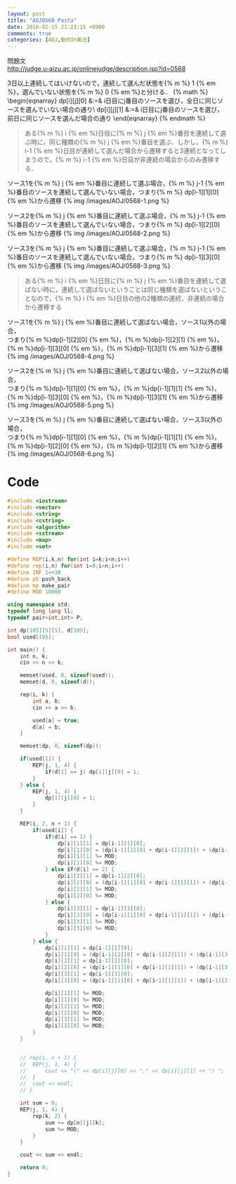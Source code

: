 ```yaml
---
layout: post
title: "AOJ0568 Pasta"
date: 2016-02-15 21:23:15 +0900
comments: true
categories: [AOJ,動的計画法]
---
```


問題文  
http://judge.u-aizu.ac.jp/onlinejudge/description.jsp?id=0568

<!-- more -->

3日以上連続してはいけないので，連続して選んだ状態を{% m %} 1 {% em %}，選んでいない状態を{% m %} 0 {% em %}と分ける．
{% math %}
\begin{eqnarray}
	dp[i][j][0] &:=& i日目にj番目のソースを選び，全日に同じソースを選んでいない場合の通り\\
	dp[i][j][1] &:=& i日目にj番目のソースを選び，前日に同じソースを選んだ場合の通り
\end{eqnarray}
{% endmath %}

> ある{% m %} i {% em %}日目に{% m %} j {% em %}番目を連続して選ぶ時に，同じ種類の{% m %} j {% em %}番目を選ぶ．しかし，{% m %} i-1 {% em %}日目が連続して選んだ場合から遷移すると3連続となってしまうので，{% m %} i-1 {% em %}日目が非連続の場合からのみ遷移する．

ソース1を{% m %} j {% em %}番目に連続して選ぶ場合，{% m %} j-1 {% em %}番目のソースを連続して選んでいない場合，つまり{% m %} dp[i-1][1][0] {% em %}から遷移
{% img /images/AOJ/0568-1.png %}  

ソース2を{% m %} j {% em %}番目に連続して選ぶ場合，{% m %} j-1 {% em %}番目のソースを連続して選んでいない場合，つまり{% m %} dp[i-1][2][0] {% em %}から遷移
{% img /images/AOJ/0568-2.png %}  

ソース3を{% m %} j {% em %}番目に連続して選ぶ場合，{% m %} j-1 {% em %}番目のソースを連続して選んでいない場合，つまり{% m %} dp[i-1][3][0] {% em %}から遷移
{% img /images/AOJ/0568-3.png %}  


> ある{% m %} i {% em %}日目に{% m %} j {% em %}番目を連続して選ばない時に，連続して選ばないということは同じ種類を選ばないということなので，{% m %} i {% em %}日目の他の2種類の連続，非連続の場合から遷移する

ソース1を{% m %} j {% em %}番目に連続して選ばない場合，ソース1以外の場合，  
つまり{% m %}dp\[i-1\]\[2\]\[0\] {% em %}，{% m %}dp\[i-1\]\[2\]\[1\] {% em %}，{% m %}dp\[i-1\]\[3\]\[0\] {% em %}，{% m %}dp\[i-1\]\[3\]\[1\] {% em %}から遷移  
{% img /images/AOJ/0568-4.png %}

ソース2を{% m %} j {% em %}番目に連続して選ばない場合，ソース2以外の場合，  
つまり{% m %}dp\[i-1\]\[1\]\[0\] {% em %}，{% m %}dp\[i-1\]\[1\]\[1\] {% em %}，{% m %}dp\[i-1\]\[3\]\[0\] {% em %}，{% m %}dp\[i-1\]\[3\]\[1\] {% em %}から遷移  
{% img /images/AOJ/0568-5.png %}

ソース3を{% m %} j {% em %}番目に連続して選ばない場合，ソース3以外の場合，  
つまり{% m %}dp\[i-1\]\[1\]\[0\] {% em %}，{% m %}dp\[i-1\]\[1\]\[1\] {% em %}，{% m %}dp\[i-1\]\[2\]\[0\] {% em %}，{% m %}dp\[i-1\]\[2\]\[1\] {% em %}から遷移  
{% img /images/AOJ/0568-6.png %}

# Code

```cpp
#include <iostream>
#include <vector>
#include <string>
#include <cstring>
#include <algorithm>
#include <sstream>
#include <map>
#include <set>

#define REP(i,k,n) for(int i=k;i<n;i++)
#define rep(i,n) for(int i=0;i<n;i++)
#define INF 1<<30
#define pb push_back
#define mp make_pair
#define MOD 10000

using namespace std;
typedef long long ll;
typedef pair<int,int> P;

int dp[105][5][5], d[105];
bool used[105];

int main() {
	int n, k;
	cin >> n >> k;

	memset(used, 0, sizeof(used));
	memset(d, 0, sizeof(d));

	rep(i, k) {
		int a, b;
		cin >> a >> b;

		used[a] = true;
		d[a] = b;
	}

	memset(dp, 0, sizeof(dp));

	if(used[1]) {
		REP(j, 1, 4) {
			if(d[1] == j) dp[1][j][0] = 1;
		}
	} else {
		REP(j, 1, 4) {
			dp[1][j][0] = 1;
		}
	}

	REP(i, 2, n + 1) {
		if(used[i]) {
			if(d[i] == 1) {
				dp[i][1][1] = dp[i-1][1][0];
				dp[i][1][0] = (dp[i-1][2][0] + dp[i-1][2][1]) + (dp[i-1][3][0] + dp[i-1][3][1]);
				dp[i][1][1] %= MOD;
				dp[i][1][0] %= MOD;
			} else if(d[i] == 2) {
				dp[i][2][1] = dp[i-1][2][0];
				dp[i][2][0] = (dp[i-1][1][0] + dp[i-1][1][1]) + (dp[i-1][3][0] + dp[i-1][3][1]);
				dp[i][2][1] %= MOD;
				dp[i][2][0] %= MOD;
			} else {
				dp[i][3][1] = dp[i-1][3][0];
				dp[i][3][0] = (dp[i-1][1][0] + dp[i-1][1][1]) + (dp[i-1][2][0] + dp[i-1][2][1]);
				dp[i][3][1] %= MOD;
				dp[i][3][0] %= MOD;
			}
		} else {
			dp[i][1][1] = dp[i-1][1][0];
			dp[i][1][0] = (dp[i-1][2][0] + dp[i-1][2][1]) + (dp[i-1][3][0] + dp[i-1][3][1]);
			dp[i][2][1] = dp[i-1][2][0];
			dp[i][2][0] = (dp[i-1][1][0] + dp[i-1][1][1]) + (dp[i-1][3][0] + dp[i-1][3][1]);
			dp[i][3][1] = dp[i-1][3][0];
			dp[i][3][0] = (dp[i-1][1][0] + dp[i-1][1][1]) + (dp[i-1][2][0] + dp[i-1][2][1]);

			dp[i][1][1] %= MOD;
			dp[i][1][0] %= MOD;
			dp[i][2][1] %= MOD;
			dp[i][2][0] %= MOD;
			dp[i][3][1] %= MOD;
			dp[i][3][0] %= MOD;
		}
	}


	// rep(i, n + 1) {
	// 	REP(j, 1, 4) {
	// 		cout << "(" << dp[i][j][0] << "," << dp[i][j][1] << ") ";
	// 	}
	// 	cout << endl;
	// }

	int sum = 0;
	REP(j, 1, 4) {
		rep(k, 2) {
			sum += dp[n][j][k];
			sum %= MOD;
		}
	}

	cout << sum << endl;

	return 0;
}
```

